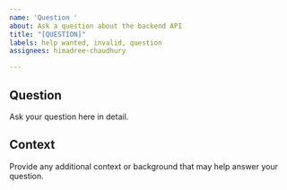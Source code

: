 ```yaml
---
name: 'Question '
about: Ask a question about the backend API
title: "[QUESTION]"
labels: help wanted, invalid, question
assignees: himadree-chaudhury

---
```


## Question

Ask your question here in detail.

## Context

Provide any additional context or background that may help answer your question.
